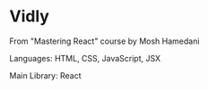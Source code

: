 # Vidly

From "Mastering React" course by Mosh Hamedani

Languages: HTML, CSS, JavaScript, JSX

Main Library: React